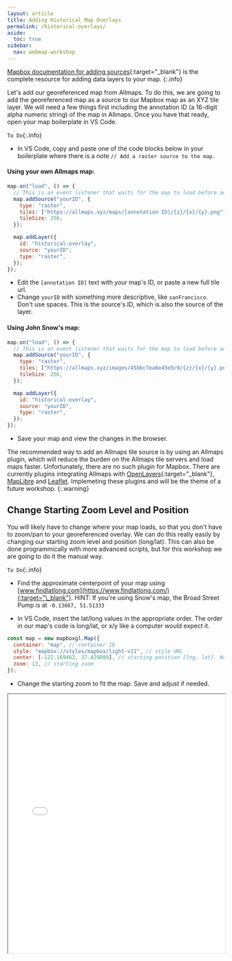 ```yaml
---
layout: article
title: Adding Historical Map Overlays
permalink: /historical-overlays/
aside:
  toc: true
sidebar:
  nav: webmap-workshop
---
```


[Mapbox documentation for adding sources](https://docs.mapbox.com/mapbox-gl-js/api/sources/){:target="\_blank"} is the complete resource for adding data layers to your map.
{:.info}

Let's add our georeferenced map from Allmaps. To do this, we are going to add the georeferenced map as a source to our Mapbox map as an XYZ tile layer. We will need a few things first including the annotation ID (a 16-digit alpha numeric string) of the map in Allmaps. Once you have that ready, open your map boilerplate in VS Code.

`To Do`{:.info}

- In VS Code, copy and paste one of the code blocks below in your boilerplate where there is a note `// Add a raster source to the map.`

#### Using your own Allmaps map:

```js
map.on("load", () => {
  // This is an event listener that waits for the map to load before adding the source and layer.
  map.addSource("yourID", {
    type: "raster",
    tiles: ["https://allmaps.xyz/maps/[annotation ID]/{z}/{x}/{y}.png"],
    tileSize: 256,
  });

  map.addLayer({
    id: "historical-overlay",
    source: "yourID",
    type: "raster",
  });
});
```

- Edit the `[annotation ID]` text with your map's ID, or paste a new full tile url.
- Change `yourID` with something more descriptive, like `sanFrancisco`. Don't use spaces. This is the source's ID, which is also the source of the layer.

#### Using John Snow's map:

```js
map.on("load", () => {
  // This is an event listener that waits for the map to load before adding the source and layer.
  map.addSource("yourID", {
    type: "raster",
    tiles: ["https://allmaps.xyz/images/45bbc7ea6e45e5c9/{z}/{x}/{y}.png"],
    tileSize: 256,
  });

  map.addLayer({
    id: "historical-overlay",
    source: "yourID",
    type: "raster",
  });
});
```

- Save your map and view the changes in the browser.

The recommended way to add an Allmaps tile source is by using an Allmaps plugin, which will reduce the burden on the Allmaps tile servers and load maps faster. Unfortunately, there are no such plugin for Mapbox. There are currently plugins integrating Allmaps with [OpenLayers](https://github.com/allmaps/allmaps/tree/main/packages/openlayers){:target="\_blank"}, [MapLibre](https://github.com/allmaps/allmaps/tree/main/packages/maplibre) and [Leaflet](https://github.com/allmaps/allmaps/tree/main/packages/leaflet). Implemeting these plugins and will be the theme of a future workshop.
{:.warning}

## Change Starting Zoom Level and Position

You will likely have to change where your map loads, so that you don't have to zoom/pan to your georeferenced overlay. We can do this really easily by changing our starting zoom level and position (long/lat). This can also be done programmically with more advanced scripts, but for this workshop we are going to do it the manual way.

`To Do`{:.info}

- Find the approximate centerpoint of your map using [www.findlatlong.com](https://www.findlatlong.com/){:target="\_blank"}.
  HINT: If you're using Snow's map, the Broad Street Pump is at `-0.13667, 51.51333`

- In VS Code, insert the lat/long values in the appropriate order. The order in our map's code is long/lat, or x/y like a computer would expect it.

```js
const map = new mapboxgl.Map({
  container: "map", // container ID
  style: "mapbox://styles/mapbox/light-v11", // style URL
  center: [-122.169462, 37.429889], // starting position [lng, lat]. Note that lat must be set between -90 and 90, and long between -180 and 180
  zoom: 13, // starting zoom
});
```

- Change the starting zoom to fit the map. Save and adjust if needed.

 <iframe height="600px" width="100%" src="/overlaying-the-past/maps/map02.html" title="Dislaying the map boilerplate with a historical map overlay"></iframe>
